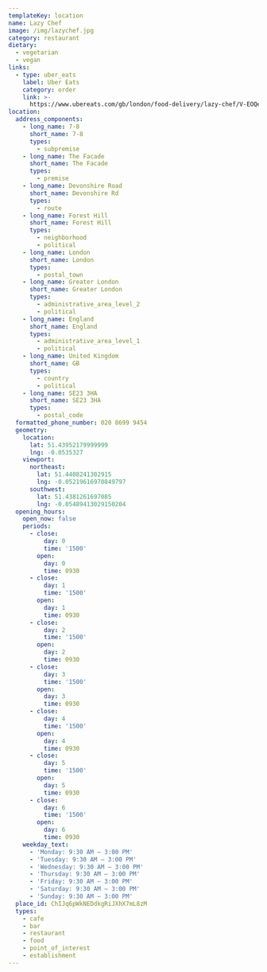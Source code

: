 ```yaml
---
templateKey: location
name: Lazy Chef
image: /img/lazychef.jpg
category: restaurant
dietary:
  - vegetarian
  - vegan
links:
  - type: uber_eats
    label: Uber Eats
    category: order
    link: >-
      https://www.ubereats.com/gb/london/food-delivery/lazy-chef/V-EOQeF2TGGdPXDCtkY7fA
location:
  address_components:
    - long_name: 7-8
      short_name: 7-8
      types:
        - subpremise
    - long_name: The Facade
      short_name: The Facade
      types:
        - premise
    - long_name: Devonshire Road
      short_name: Devonshire Rd
      types:
        - route
    - long_name: Forest Hill
      short_name: Forest Hill
      types:
        - neighborhood
        - political
    - long_name: London
      short_name: London
      types:
        - postal_town
    - long_name: Greater London
      short_name: Greater London
      types:
        - administrative_area_level_2
        - political
    - long_name: England
      short_name: England
      types:
        - administrative_area_level_1
        - political
    - long_name: United Kingdom
      short_name: GB
      types:
        - country
        - political
    - long_name: SE23 3HA
      short_name: SE23 3HA
      types:
        - postal_code
  formatted_phone_number: 020 8699 9454
  geometry:
    location:
      lat: 51.43952179999999
      lng: -0.0535327
    viewport:
      northeast:
        lat: 51.4408241302915
        lng: -0.05219616970849797
      southwest:
        lat: 51.4381261697085
        lng: -0.05489413029150204
  opening_hours:
    open_now: false
    periods:
      - close:
          day: 0
          time: '1500'
        open:
          day: 0
          time: 0930
      - close:
          day: 1
          time: '1500'
        open:
          day: 1
          time: 0930
      - close:
          day: 2
          time: '1500'
        open:
          day: 2
          time: 0930
      - close:
          day: 3
          time: '1500'
        open:
          day: 3
          time: 0930
      - close:
          day: 4
          time: '1500'
        open:
          day: 4
          time: 0930
      - close:
          day: 5
          time: '1500'
        open:
          day: 5
          time: 0930
      - close:
          day: 6
          time: '1500'
        open:
          day: 6
          time: 0930
    weekday_text:
      - 'Monday: 9:30 AM – 3:00 PM'
      - 'Tuesday: 9:30 AM – 3:00 PM'
      - 'Wednesday: 9:30 AM – 3:00 PM'
      - 'Thursday: 9:30 AM – 3:00 PM'
      - 'Friday: 9:30 AM – 3:00 PM'
      - 'Saturday: 9:30 AM – 3:00 PM'
      - 'Sunday: 9:30 AM – 3:00 PM'
  place_id: ChIJq6pWkNEDdkgRiJXhX7mL8zM
  types:
    - cafe
    - bar
    - restaurant
    - food
    - point_of_interest
    - establishment
---
```

